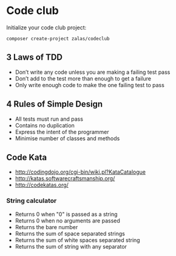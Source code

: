# Code club

Initialize your code club project:

    composer create-project zalas/codeclub

## 3 Laws of TDD

* Don’t write any code unless you are making a failing test pass
* Don’t add to the test more than enough to get a failure
* Only write enough code to make the one failing test to pass

## 4 Rules of Simple Design

* All tests must run and pass
* Contains no duplication
* Express the intent of the programmer
* Minimise number of classes and methods

## Code Kata

* http://codingdojo.org/cgi-bin/wiki.pl?KataCatalogue
* http://katas.softwarecraftsmanship.org/
* http://codekatas.org/

### String calculator

* Returns 0 when "0" is passed as a string
* Returns 0 when no arguments are passed
* Returns the bare number
* Returns the sum of space separated strings
* Returns the sum of white spaces separated string
* Returns the sum of string with any separator
